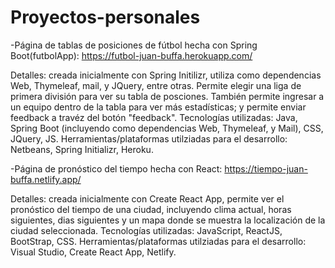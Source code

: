# Proyectos-personales
-Página de tablas de posiciones de fútbol hecha con Spring Boot(futbolApp): https://futbol-juan-buffa.herokuapp.com/ 

Detalles: creada inicialmente con Spring Initilizr, utiliza como dependencias Web, Thymeleaf, mail, y JQuery, entre otras. Permite elegir una liga de primera división para ver su  tabla de posciones. También permite ingresar a un equipo dentro de la tabla para ver más estadísticas; y permite enviar feedback a travéz del botón "feedback".
Tecnologías utilizadas: Java, Spring Boot (incluyendo como dependencias Web, Thymeleaf, y Mail), CSS, JQuery, JS.
Herramientas/plataformas utilziadas para el desarrollo: Netbeans, Spring Initializr, Heroku.
  
-Página de pronóstico del tiempo hecha con React: https://tiempo-juan-buffa.netlify.app/

Detalles: creada inicialmente con Create React App, permite ver el pronóstico del tiempo de una ciudad, incluyendo clima actual, horas siguientes, dias siguientes y un mapa       donde se muestra la localización de la ciudad seleccionada. 
Tecnologías utilizadas: JavaScript, ReactJS, BootStrap, CSS. 
Herramientas/plataformas utilziadas para el desarrollo: Visual Studio, Create React App, Netlify.


